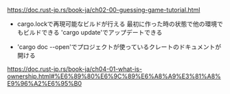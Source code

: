 https://doc.rust-jp.rs/book-ja/ch02-00-guessing-game-tutorial.html

* cargo.lockで再現可能なビルドが行える
最初に作った時の状態で他の環境でもビルドできる
'cargo update'でアップデートできる

* 'cargo doc --open'でプロジェクトが使っているクレートのドキュメントが開ける

https://doc.rust-jp.rs/book-ja/ch04-01-what-is-ownership.html#%E6%89%80%E6%9C%89%E6%A8%A9%E3%81%A8%E9%96%A2%E6%95%B0
